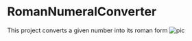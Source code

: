 # RomanNumeralConverter
This project converts a given number into its roman form
![pic](https://github.com/Shravancplus/RomanNumeralConverter/assets/131352261/a48c026d-8641-42b1-a023-35636a6ec602)

